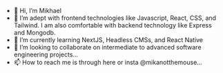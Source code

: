 - 👋 Hi, I’m Mikhael
- 👀 I’m adept with frontend technologies like Javascript, React, CSS, and Tailwind. I am also comfortable with backend technology like Express and Mongodb.
- 🌱 I’m currently learning NextJS, Headless CMSs, and React Native
- 💞️ I’m looking to collaborate on intermediate to advanced software engineering projects...
- 📫 How to reach me is through here or insta @mikanotthemouse...

<!---
mikhael-oo/mikhael-oo is a ✨ special ✨ repository because its `README.md` (this file) appears on your GitHub profile.
You can click the Preview link to take a look at your changes.
--->
